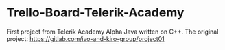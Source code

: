 # Trello-Board-Telerik-Academy
First project from Telerik Academy Alpha Java written on C++. The original project: https://gitlab.com/ivo-and-kiro-group/project01
